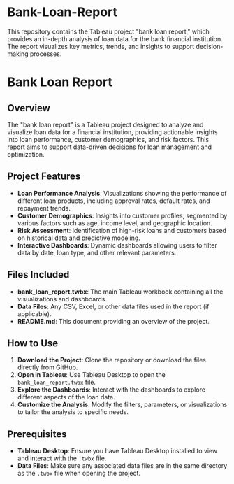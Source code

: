 # Bank-Loan-Report
This repository contains the Tableau project "bank loan report," which provides an in-depth analysis of loan data for the bank financial institution. The report visualizes key metrics, trends, and insights to support decision-making processes.

# Bank Loan Report

## Overview
The "bank loan report" is a Tableau project designed to analyze and visualize loan data for a financial institution, providing actionable insights into loan performance, customer demographics, and risk factors. This report aims to support data-driven decisions for loan management and optimization.

## Project Features
- **Loan Performance Analysis**: Visualizations showing the performance of different loan products, including approval rates, default rates, and repayment trends.
- **Customer Demographics**: Insights into customer profiles, segmented by various factors such as age, income level, and geographic location.
- **Risk Assessment**: Identification of high-risk loans and customers based on historical data and predictive modeling.
- **Interactive Dashboards**: Dynamic dashboards allowing users to filter data by date, loan type, and other relevant parameters.

## Files Included
- **bank_loan_report.twbx**: The main Tableau workbook containing all the visualizations and dashboards.
- **Data Files**: Any CSV, Excel, or other data files used in the report (if applicable).
- **README.md**: This document providing an overview of the project.

## How to Use
1. **Download the Project**: Clone the repository or download the files directly from GitHub.
2. **Open in Tableau**: Use Tableau Desktop to open the `bank_loan_report.twbx` file.
3. **Explore the Dashboards**: Interact with the dashboards to explore different aspects of the loan data.
4. **Customize the Analysis**: Modify the filters, parameters, or visualizations to tailor the analysis to specific needs.

## Prerequisites
- **Tableau Desktop**: Ensure you have Tableau Desktop installed to view and interact with the `.twbx` file.
- **Data Files**: Make sure any associated data files are in the same directory as the `.twbx` file when opening the project.
